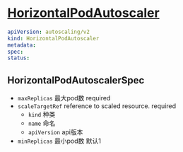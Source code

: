 # [HorizontalPodAutoscaler](https://kubernetes.io/docs/reference/kubernetes-api/workload-resources/horizontal-pod-autoscaler-v2/)

```yaml
apiVersion: autoscaling/v2
kind: HorizontalPodAutoscaler
metadata:
spec:
status:
```

## HorizontalPodAutoscalerSpec

- `maxReplicas` 最大pod数 required
- `scaleTargetRef` reference to scaled resource. required
  - `kind` 种类
  - `name` 命名
  - `apiVersion` api版本
- `minReplicas` 最小pod数 默认1
